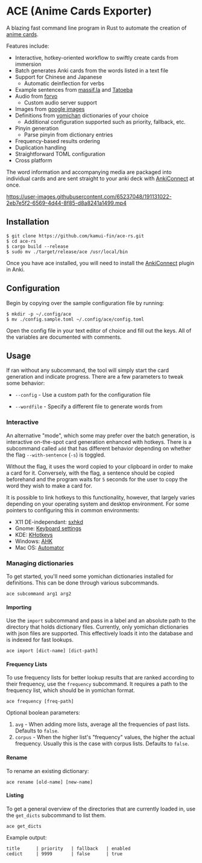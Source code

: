 # ACE (Anime Cards Exporter)

A blazing fast command line program in Rust to automate the creation of [anime cards](https://animecards.site/ankicards/#anime-cardsword-context-cards).

Features include:

- Interactive, hotkey-oriented workflow to swiftly create cards from immersion
- Batch generates Anki cards from the words listed in a text file
- Support for Chinese and Japanese
  - Automatic deinflection for verbs
- Example sentences from [massif.la](https://massif.la/ja) and [Tatoeba](https://tatoeba.org/zh-cn/)
- Audio from [forvo](https://forvo.com/)
  - Custom audio server support
- Images from [google images](https://images.google.com/)
- Definitions from [yomichan](https://foosoft.net/projects/yomichan/#dictionaries) dictionaries of your choice
  - Additional configuration supported such as priority, fallback, etc.
- Pinyin generation
  - Parse pinyin from dictionary entries
- Frequency-based results ordering
- Duplication handling
- Straightforward TOML configuration
- Cross platform

The word information and accompanying media are packaged into individual cards and are sent straight to your anki deck with [AnkiConnect](https://ankiweb.net/shared/info/2055492159) at once.

https://user-images.githubusercontent.com/65237048/191131022-2eb7e5f2-6569-4d44-8f85-d8a8241a1499.mp4

## Installation

```
$ git clone https://github.com/kamui-fin/ace-rs.git
$ cd ace-rs
$ cargo build --release
$ sudo mv ./target/release/ace /usr/local/bin
```

Once you have ace installed, you will need to install the [AnkiConnect](https://ankiweb.net/shared/info/2055492159) plugin in Anki.

## Configuration

Begin by copying over the sample configuration file by running:

```
$ mkdir -p ~/.config/ace
$ mv ./config.sample.toml ~/.config/ace/config.toml
```

Open the config file in your text editor of choice and fill out the keys. All of the variables are documented with comments.

## Usage

If ran without any subcommand, the tool will simply start the card generation and indicate progress. There are a few parameters to tweak some behavior:

- `--config` - Use a custom path for the configuration file

- `--wordfile` - Specify a different file to generate words from

### Interactive

An alternative "mode", which some may prefer over the batch generation, is interactive on-the-spot card generation enhanced with hotkeys.
There is a subcommand called `add` that has different behavior depending on whether the flag `--with-sentence` (`-s`) is toggled.

Without the flag, it uses the word copied to your clipboard in order to make a card for it.
Conversely, with the flag, a sentence should be copied beforehand and the program waits for `5` seconds for the user to copy the word they wish to make a card for.

It is possible to link hotkeys to this functionality, however, that largely varies depending on your operating system and desktop environment.
For some pointers to configuring this in common environments:

- X11 DE-independant: [sxhkd](https://github.com/baskerville/sxhkd)
- Gnome: [Keyboard settings](https://docs.fedoraproject.org/en-US/quick-docs/proc_setting-key-shortcut/)
- KDE: [KHotkeys](https://docs.kde.org/trunk5/en/khotkeys/kcontrol/khotkeys/khotkeys.pdf)
- Windows: [AHK](https://www.autohotkey.com/docs/commands/Run.htm)
- Mac OS: [Automator](https://www.howtogeek.com/286332/how-to-run-any-mac-terminal-command-with-a-keyboard-shortcut/)

### Managing dictionaries

To get started, you'll need some yomichan dictionaries installed for definitions. This can be done through various subcommands.

```
ace subcommand arg1 arg2
```

#### Importing

Use the `import` subcommand and pass in a label and an absolute path to the directory that holds dictionary files. Currently, only yomichan dictionaries with json files are supported.
This effectively loads it into the database and is indexed for fast lookups.

```
ace import [dict-name] [dict-path]
```

#### Frequency Lists

To use frequency lists for better lookup results that are ranked according to their frequency, use the `frequency` subcommand.
It requires a path to the frequency list, which should be in yomichan format.

```
ace frequency [freq-path]
```

Optional boolean parameters:

1. `avg` - When adding more lists, average all the frequencies of past lists. Defaults to `false`.
2. `corpus` - When the higher list's "frequency" values, the higher the actual frequency. Usually this is the case with corpus lists. Defaults to `false`.

#### Rename

To rename an existing dictionary:

```
ace rename [old-name] [new-name]
```

#### Listing

To get a general overview of the directories that are currently loaded in, use the `get_dicts` subcommand to list them.

```
ace get_dicts
```

Example output:

```
title      | priority   | fallback   | enabled
cedict     | 9999       | false      | true
```
